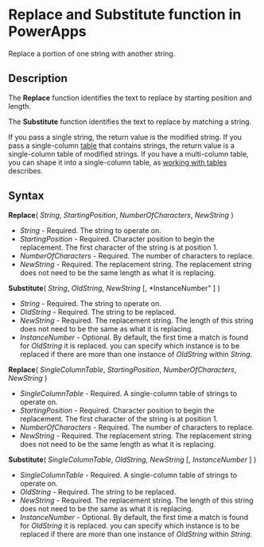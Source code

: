 <properties
	pageTitle="PowerApps: Replace and Substitute functions"
	description="Reference information for the Replace and Substitute functions in PowerApps, including syntax and examples"
	services=""
	suite="powerapps"
	documentationCenter="na"
	authors="gregli-msft"
	manager="dwrede"
	editor=""
	tags=""/>

<tags
   ms.service="powerapps"
   ms.devlang="na"
   ms.topic="article"
   ms.tgt_pltfrm="na"
   ms.workload="na"
   ms.date="11/07/2015"
   ms.author="gregli"/>

# Replace and Substitute function in PowerApps #

Replace a portion of one string with another string.

## Description ##

The **Replace** function identifies the text to replace by starting position and length.  

The **Substitute** function identifies the text to replace by matching a string.

If you pass a single string, the return value is the modified string.  If you pass a single-column [table](working-with-tables.md) that contains strings, the return value is a single-column table of modified strings. If you have a multi-column table, you can shape it into a single-column table, as [working with tables](working-with-tables.md) describes.

## Syntax ##

**Replace**( *String*, *StartingPosition*, *NumberOfCharacters*, *NewString* )

- *String* - Required. The string to operate on.
- *StartingPosition* - Required.  Character position to begin the replacement.  The first character of the string is at position 1.
- *NumberOfCharacters* - Required.  The number of characters to replace.
- *NewString* - Required.  The replacement string.  The replacement string does not need to be the same length as what it is replacing.

**Substitute**( *String*, *OldString*, *NewString* [, *InstanceNumber" ] )

- *String* - Required. The string to operate on.
- *OldString* - Required.  The string to be replaced.
- *NewString* - Required.  The replacement string.  The length of this string does not need to be the same as what it is replacing.
- *InstanceNumber* - Optional. By default, the first time a match is found for *OldString* it is replaced. you can specify which instance is to be replaced if there are more than one instance of *OldString* within *String*.

**Replace**( *SingleColumnTable*, *StartingPosition*, *NumberOfCharacters*, *NewString* )

- *SingleColumnTable* - Required. A single-column table of strings to operate on.
- *StartingPosition* - Required.  Character position to begin the replacement.  The first character of the string is at position 1.
- *NumberOfCharacters* - Required.  The number of characters to replace.
- *NewString* - Required.  The replacement string.  The replacement string does not need to be the same length as what it is replacing.

**Substitute**( *SingleColumnTable*, *OldString*, *NewString* [, *InstanceNumber* ] )

- *SingleColumnTable* - Required. A single-column table of strings to operate on.
- *OldString* - Required.  The string to be replaced.
- *NewString* - Required.  The replacement string.  The length of this string does not need to be the same as what it is replacing.
- *InstanceNumber* - Optional. By default, the first time a match is found for *OldString* it is replaced. you can specify which instance is to be replaced if there are more than one instance of *OldString* within *String*.

<!-- need more examples, including tables -->
